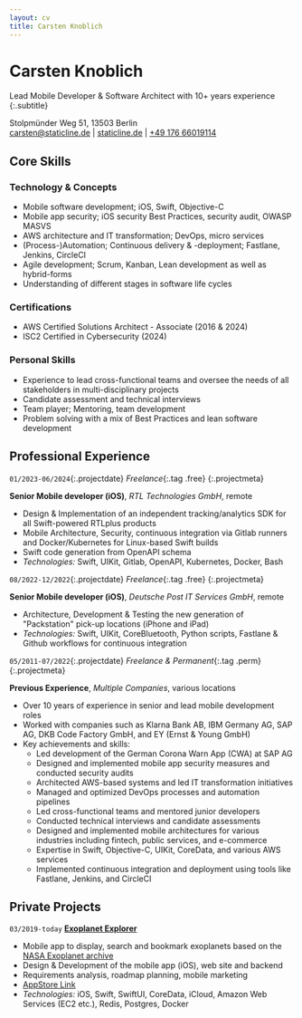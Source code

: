 ```yaml
---
layout: cv
title: Carsten Knoblich
---
```


# Carsten Knoblich

Lead Mobile Developer & Software Architect with 10+ years experience
{:.subtitle}

<div id="webaddress">
Stolpmünder Weg 51, 13503 Berlin <br>
<a href="mailto:carsten@staticline.de">carsten@staticline.de</a>
| <a href="https://staticline.de/?pk_campaign=cv&amp;pk_kwd=cv&amp;pk_source=cv">staticline.de</a>
| <a href="tel:+4917666019114">+49 176 66019114</a>
</div>

## Core Skills

### Technology & Concepts

- Mobile software development; iOS, Swift, Objective-C
- Mobile app security; iOS security Best Practices, security audit, OWASP MASVS
- AWS architecture and IT transformation; DevOps, micro services
- (Process-)Automation; Continuous delivery & -deployment; Fastlane, Jenkins, CircleCI
- Agile development; Scrum, Kanban, Lean development as well as hybrid-forms
- Understanding of different stages in software life cycles

### Certifications

- AWS Certified Solutions Architect - Associate (2016 & 2024)
- ISC2 Certified in Cybersecurity (2024)

### Personal Skills

- Experience to lead cross-functional teams and oversee the needs of all stakeholders in multi-disciplinary projects
- Candidate assessment and technical interviews
- Team player; Mentoring, team development
- Problem solving with a mix of Best Practices and lean software development

## Professional Experience

`01/2023-06/2024`{:.projectdate} _Freelance_{:.tag .free}
{:.projectmeta}

**Senior Mobile developer (iOS)**, _RTL Technologies GmbH_, remote

- Design & Implementation of an independent tracking/analytics SDK for all Swift-powered RTLplus products
- Mobile Architecture, Security, continuous integration via Gitlab runners and Docker/Kubernetes for Linux-based Swift builds
- Swift code generation from OpenAPI schema
- _Technologies:_ Swift, UIKit, Gitlab, OpenAPI, Kubernetes, Docker, Bash

`08/2022-12/2022`{:.projectdate} _Freelance_{:.tag .free}
{:.projectmeta}

**Senior Mobile developer (iOS)**, _Deutsche Post IT Services GmbH_, remote

- Architecture, Development & Testing the new generation of "Packstation" pick-up locations (iPhone and iPad)
- _Technologies:_ Swift, UIKit, CoreBluetooth, Python scripts, Fastlane & Github workflows for continuous integration

`05/2011-07/2022`{:.projectdate} _Freelance & Permanent_{:.tag .perm}
{:.projectmeta}

**Previous Experience**, _Multiple Companies_, various locations

- Over 10 years of experience in senior and lead mobile development roles
- Worked with companies such as Klarna Bank AB, IBM Germany AG, SAP AG, DKB Code Factory GmbH, and EY (Ernst & Young GmbH)
- Key achievements and skills:
  - Led development of the German Corona Warn App (CWA) at SAP AG
  - Designed and implemented mobile app security measures and conducted security audits
  - Architected AWS-based systems and led IT transformation initiatives
  - Managed and optimized DevOps processes and automation pipelines
  - Led cross-functional teams and mentored junior developers
  - Conducted technical interviews and candidate assessments
  - Designed and implemented mobile architectures for various industries including fintech, public services, and e-commerce
  - Expertise in Swift, Objective-C, UIKit, CoreData, and various AWS services
  - Implemented continuous integration and deployment using tools like Fastlane, Jenkins, and CircleCI

## Private Projects

`03/2019-today` [**Exoplanet Explorer**](https://the-exoplanets.space/?pk_campaign=cv&pk_kwd=cv&pk_source=cv)

- Mobile app to display, search and bookmark exoplanets based on the [NASA Exoplanet archive](https://exoplanetarchive.ipac.caltech.edu/index.html)
- Design & Development of the mobile app (iOS), web site and backend
- Requirements analysis, roadmap planning, mobile marketing
- [AppStore Link](https://apps.apple.com/us/app/exoplanet-explorer/id1457614833?ls=1)
- _Technologies:_ iOS, Swift, SwiftUI, CoreData, iCloud, Amazon Web Services (EC2 etc.), Redis, Postgres, Docker
